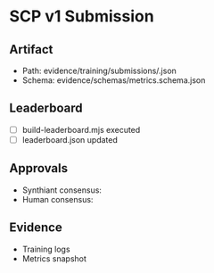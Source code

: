 # SCP v1 Submission

## Artifact
- Path: evidence/training/submissions/<id>.json
- Schema: evidence/schemas/metrics.schema.json

## Leaderboard
- [ ] build-leaderboard.mjs executed
- [ ] leaderboard.json updated

## Approvals
- Synthiant consensus:
- Human consensus:

## Evidence
- Training logs
- Metrics snapshot
